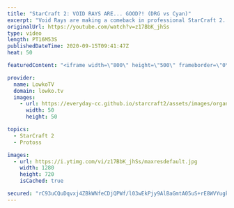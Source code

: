 ```yaml
---
title: "StarCraft 2: VOID RAYS ARE... GOOD?! (DRG vs Cyan)"
excerpt: "Void Rays are making a comeback in professional StarCraft 2. In this match of Protoss versus Zerg I focus a lot on what Cyan is playing. He decides to go for Void Rays very early on, and does so in a very clever way. I also discuss the potential responses that the Zerg can go for, and why certain moves"
originalUrl: https://youtube.com/watch?v=z17BbK_jhSs
type: video
length: PT16M53S
publishedDateTime: 2020-09-15T09:41:47Z
heat: 50

featuredContent: "<iframe width=\"800\" height=\"500\" frameborder=\"0\" src=\"https://www.youtube.com/embed/z17BbK_jhSs\" allow=\"accelerometer; autoplay; encrypted-media; gyroscope; picture-in-picture\" allowfullscreen></iframe>"

provider:
  name: LowkoTV
  domain: lowko.tv
  images:
    - url: https://everyday-cc.github.io/starcraft2/assets/images/organizations/lowko.tv-50x50.jpg
      width: 50
      height: 50

topics:
  - StarCraft 2
  - Protoss

images:
  - url: https://i.ytimg.com/vi/z17BbK_jhSs/maxresdefault.jpg
    width: 1280
    height: 720
    isCached: true

secured: "rC93uCQuDqvxj4ZBkWNfeCDjQPWf/l03wEkPjy9AlBaGmtA05uS+rE8WVYugkUEPPtjYxTSJEL/HglxclvWvymkcsMmhBrLcSZ7yuw0ASBmnQetLkz03ZhpJIu/ZaEKNlUINs1dP/qLcxZfZYIgBRVvR8rhihJjO9Ai5g59q1PrYFLd6UNNrPl+xWgrhaj3IEKDB86GTfAzHWO8m7R3e6NxYIVzEW79GC6jTh4iNx6AqPvxUZ/KskQBp0GIhlcpcb+uDyWA5GuPWBd0+kZTVL9LkuwSfP2hfLOdDgL05BZNUjkxdi7/xiw15zpYW/37DR+jba15bfueLMNjvf6hUQi9GQE2nJDyHElS+b7EH+TRbnqOblLewn6WkSEr394I5ys+Xkpp5e3RJ0/gs9lN8YgYVO37bxRkjkIkD9GDj7vk=;vGeSSn7EZfYgkyXacNy+bQ=="
---
```


